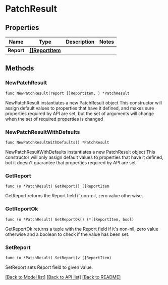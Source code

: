 # PatchResult

## Properties

Name | Type | Description | Notes
------------ | ------------- | ------------- | -------------
**Report** | [**[]ReportItem**](ReportItem.md) |  | 

## Methods

### NewPatchResult

`func NewPatchResult(report []ReportItem, ) *PatchResult`

NewPatchResult instantiates a new PatchResult object
This constructor will assign default values to properties that have it defined,
and makes sure properties required by API are set, but the set of arguments
will change when the set of required properties is changed

### NewPatchResultWithDefaults

`func NewPatchResultWithDefaults() *PatchResult`

NewPatchResultWithDefaults instantiates a new PatchResult object
This constructor will only assign default values to properties that have it defined,
but it doesn't guarantee that properties required by API are set

### GetReport

`func (o *PatchResult) GetReport() []ReportItem`

GetReport returns the Report field if non-nil, zero value otherwise.

### GetReportOk

`func (o *PatchResult) GetReportOk() (*[]ReportItem, bool)`

GetReportOk returns a tuple with the Report field if it's non-nil, zero value otherwise
and a boolean to check if the value has been set.

### SetReport

`func (o *PatchResult) SetReport(v []ReportItem)`

SetReport sets Report field to given value.



[[Back to Model list]](../README.md#documentation-for-models) [[Back to API list]](../README.md#documentation-for-api-endpoints) [[Back to README]](../README.md)


